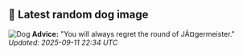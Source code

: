 ## 🐶 Latest random dog image
![Dog](https://images.dog.ceo/breeds/terrier-norfolk/n02094114_1179.jpg)
**Advice:** "You will always regret the round of JÃ¤germeister."
*Updated: 2025-09-11 22:34 UTC*
